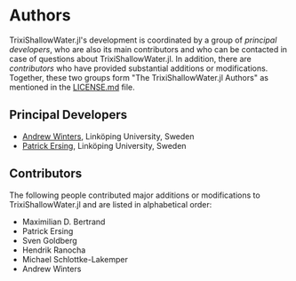 # Authors

TrixiShallowWater.jl's development is coordinated by a group of *principal developers*,
who are also its main contributors and who can be contacted in case of
questions about TrixiShallowWater.jl. In addition, there are *contributors* who have
provided substantial additions or modifications. Together, these two groups form
"The TrixiShallowWater.jl Authors" as mentioned in the [LICENSE.md](LICENSE.md) file.

## Principal Developers
* [Andrew Winters](https://liu.se/en/employee/andwi94),
  Linköping University, Sweden
* [Patrick Ersing](https://liu.se/en/employee/pater53),
  Linköping University, Sweden

## Contributors
The following people contributed major additions or modifications to TrixiShallowWater.jl and
are listed in alphabetical order:

* Maximilian D. Bertrand
* Patrick Ersing
* Sven Goldberg
* Hendrik Ranocha
* Michael Schlottke-Lakemper
* Andrew Winters